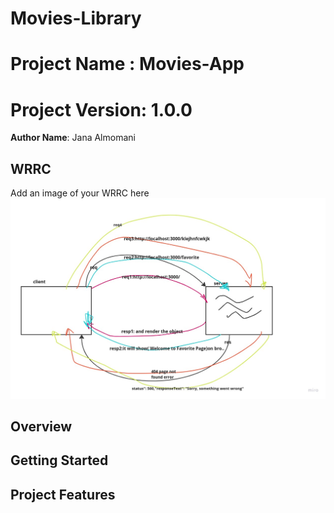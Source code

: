 # Movies-Library

# Project Name :  Movies-App
# Project Version: 1.0.0

**Author Name**: Jana Almomani

## WRRC
Add an image of your WRRC here
![alt text](./WRRC.jpg)

## Overview

## Getting Started
<!-- What are the steps that a user must take in order to build this app on their own machine and get it running? -->


## Project Features
<!-- What are the features included in you app -->
